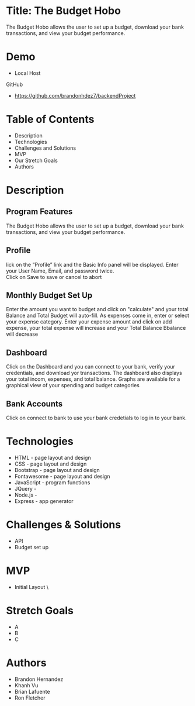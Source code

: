 # Title: The Budget Hobo

The Budget Hobo allows the user to set up a budget, 
download your bank transactions, and view your budget performance.


# Demo
* Local Host

GitHub
* https://github.com/brandonhdez7/backendProject


# Table of Contents

* Description
* Technologies
* Challenges and Solutions
* MVP
* Our Stretch Goals
* Authors


# Description

## Program Features
The Budget Hobo allows the user to set up a budget, 
download your bank transactions, and view your budget performance.

## Profile
lick on the “Profile” link and the Basic Info
panel will be displayed. Enter your User Name, Email, and password twice.  
Click on Save to save or cancel to abort

## Monthly Budget Set Up
Enter the amount you want to budget and click on "calculate" and your 
total Balance and Total Budget will auto-fill.  As expenses come in, enter or select your 
expense category. Enter your expense amount and click on add expense, your total expense 
will increase and your Total Balance Bbalance will decrease


## Dashboard
Click on the Dashboard and you can connect to your bank, verify your credentials, 
and download yor transactions. The dashboard also displays your total incom, expenses,
and total balance. Graphs are available for a graphical view of your spending and budget categories


## Bank Accounts
Click on connect to bank to use your bank credetials to log in to your bank.



# Technologies

* HTML - page layout and design
* CSS - page layout and design
* Bootstrap - page layout and design
* Fontawesome - page layout and design
* JavaScript - program functions
* JQuery - 
* Node.js - 
* Express - app generator

# Challenges & Solutions
* API
* Budget set up


# MVP
* Initial Layout \



# Stretch Goals
* A
* B
* C


# Authors
* Brandon Hernandez
* Khanh Vu
* Brian Lafuente
* Ron Fletcher

